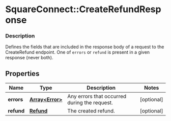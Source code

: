 # SquareConnect::CreateRefundResponse

### Description

Defines the fields that are included in the response body of a request to the CreateRefund endpoint.  One of `errors` or `refund` is present in a given response (never both).

## Properties
Name | Type | Description | Notes
------------ | ------------- | ------------- | -------------
**errors** | [**Array&lt;Error&gt;**](Error.md) | Any errors that occurred during the request. | [optional] 
**refund** | [**Refund**](Refund.md) | The created refund. | [optional] 


